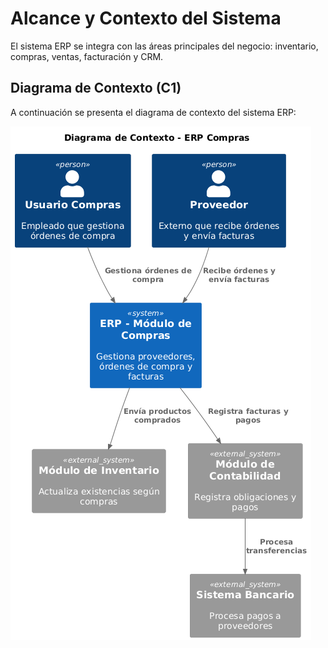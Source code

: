 # Alcance y Contexto del Sistema

El sistema ERP se integra con las áreas principales del negocio: inventario, compras, ventas, facturación y CRM.

## Diagrama de Contexto (C1)
A continuación se presenta el diagrama de contexto del sistema ERP:

![Diagrama de Contexto](docs/images/c1_context.png)
